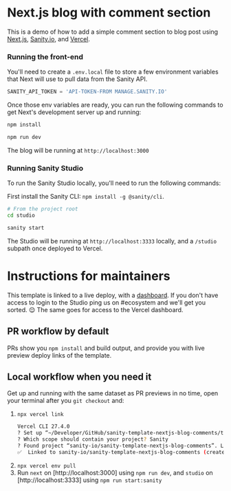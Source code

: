 # Next.js blog with comment section

This is a demo of how to add a simple comment section to blog post using [Next.js](https://nextjs.org), [Sanity.io](https://www.sanity.io), and [Vercel](https://vercel.com).

### Running the front-end

You'll need to create a `.env.local` file to store a few environment variables that Next will use to pull data from the Sanity API.

```js
SANITY_API_TOKEN = 'API-TOKEN-FROM MANAGE.SANITY.IO'
```

Once those env variables are ready, you can run the following commands to get Next's development server up and running:

```bash
npm install

npm run dev
```

The blog will be running at `http://localhost:3000`

### Running Sanity Studio

To run the Sanity Studio locally, you'll need to run the following commands:

First install the Sanity CLI: `npm install -g @sanity/cli`.

```bash
# From the project root
cd studio

sanity start
```

The Studio will be running at `http://localhost:3333` locally, and a `/studio` subpath once deployed to Vercel.

# Instructions for maintainers

This template is linked to a live deploy, with a [dashboard](https://vercel.com/sanity-io/sanity-template-nextjs-blog-comments).
If you don't have access to login to the Studio ping us on #ecosystem and we'll get you sorted. 😌 The same goes for access to the Vercel dashboard.

## PR workflow by default

PRs show you `npm install` and build output, and provide you with live preview deploy links of the template.

## Local workflow when you need it

Get up and running with the same dataset as PR previews in no time, open your terminal after you `git checkout` and:

1. `npx vercel link`
   ```bash
   Vercel CLI 27.4.0
   ? Set up “~/Developer/GitHub/sanity-template-nextjs-blog-comments/template”? [Y/n] y
   ? Which scope should contain your project? Sanity
   ? Found project “sanity-io/sanity-template-nextjs-blog-comments”. Link to it? [Y/n]
   ✅  Linked to sanity-io/sanity-template-nextjs-blog-comments (created .vercel)
   ```
2. `npx vercel env pull`
3. Run `next` on [http://localhost:3000] using `npm run dev`, and `studio` on [http://localhost:3333] using `npm run start:sanity`
